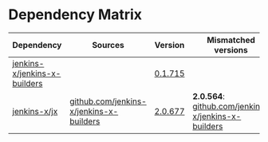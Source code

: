 # Dependency Matrix

Dependency | Sources | Version | Mismatched versions
---------- | ------- | ------- | -------------------
[jenkins-x/jenkins-x-builders](https://github.com/jenkins-x/jenkins-x-builders.git) |  | [0.1.715]() | 
[jenkins-x/jx](https://github.com/jenkins-x/jx.git) | [github.com/jenkins-x/jenkins-x-builders](https://github.com/jenkins-x/jenkins-x-builders) | [2.0.677](https://github.com/jenkins-x/jx/releases/tag/v2.0.677) | **2.0.564**: [github.com/jenkins-x/jenkins-x-builders](https://github.com/jenkins-x/jenkins-x-builders)

